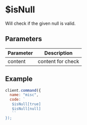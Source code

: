 # $isNull

Will check if the given null is valid.

## Parameters

| Parameter | Description       |
| --------- | ----------------- |
| content   | content for check |

## Example

```js
client.command({
  name: "misc",
  code: `
   $isNull[true]
   $isNull[null]
   ``
});
```
